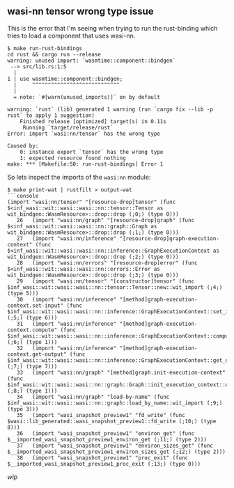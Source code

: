 ## wasi-nn tensor wrong type issue

This is the error that I'm seeing when trying to run the rust-binding which
tries to load a component that uses wasi-nn. 
```
$ make run-rust-bindings 
cd rust && cargo run --release
warning: unused import: `wasmtime::component::bindgen`
 --> src/lib.rs:1:5
  |
1 | use wasmtime::component::bindgen;
  |     ^^^^^^^^^^^^^^^^^^^^^^^^^^^^
  |
  = note: `#[warn(unused_imports)]` on by default

warning: `rust` (lib) generated 1 warning (run `cargo fix --lib -p rust` to apply 1 suggestion)
    Finished release [optimized] target(s) in 0.11s
     Running `target/release/rust`
Error: import `wasi:nn/tensor` has the wrong type

Caused by:
    0: instance export `tensor` has the wrong type
    1: expected resource found nothing
make: *** [Makefile:50: run-rust-bindings] Error 1
```
So lets inspect the imports of the `wasi:nn` module:
```
$ make print-wat | rustfilt > output-wat
```console
(import "wasi:nn/tensor" "[resource-drop]tensor" (func $<inf_wasi::wit::wasi::wasi::nn::tensor::Tensor as wit_bindgen::WasmResource>::drop::drop (;0;) (type 0)))
   26   (import "wasi:nn/graph" "[resource-drop]graph" (func $<inf_wasi::wit::wasi::wasi::nn::graph::Graph as wit_bindgen::WasmResource>::drop::drop (;1;) (type 0)))
   27   (import "wasi:nn/inference" "[resource-drop]graph-execution-context" (func $<inf_wasi::wit::wasi::wasi::nn::inference::GraphExecutionContext as wit_bindgen::WasmResource>::drop::drop (;2;) (type 0)))
   28   (import "wasi:nn/errors" "[resource-drop]error" (func $<inf_wasi::wit::wasi::wasi::nn::errors::Error as wit_bindgen::WasmResource>::drop::drop (;3;) (type 0)))
   29   (import "wasi:nn/tensor" "[constructor]tensor" (func $inf_wasi::wit::wasi::wasi::nn::tensor::Tensor::new::wit_import (;4;) (type 5)))
   30   (import "wasi:nn/inference" "[method]graph-execution-context.set-input" (func $inf_wasi::wit::wasi::wasi::nn::inference::GraphExecutionContext::set_input::wit_import (;5;) (type 6)))
   31   (import "wasi:nn/inference" "[method]graph-execution-context.compute" (func $inf_wasi::wit::wasi::wasi::nn::inference::GraphExecutionContext::compute::wit_import (;6;) (type 1)))
   32   (import "wasi:nn/inference" "[method]graph-execution-context.get-output" (func $inf_wasi::wit::wasi::wasi::nn::inference::GraphExecutionContext::get_output::wit_import (;7;) (type 7)))
   33   (import "wasi:nn/graph" "[method]graph.init-execution-context" (func $inf_wasi::wit::wasi::wasi::nn::graph::Graph::init_execution_context::wit_import (;8;) (type 1)))
   34   (import "wasi:nn/graph" "load-by-name" (func $inf_wasi::wit::wasi::wasi::nn::graph::load_by_name::wit_import (;9;) (type 3)))
   35   (import "wasi_snapshot_preview1" "fd_write" (func $wasi::lib_generated::wasi_snapshot_preview1::fd_write (;10;) (type 8)))
   36   (import "wasi_snapshot_preview1" "environ_get" (func $__imported_wasi_snapshot_preview1_environ_get (;11;) (type 2)))
   37   (import "wasi_snapshot_preview1" "environ_sizes_get" (func $__imported_wasi_snapshot_preview1_environ_sizes_get (;12;) (type 2)))
   38   (import "wasi_snapshot_preview1" "proc_exit" (func $__imported_wasi_snapshot_preview1_proc_exit (;13;) (type 0)))
```
_wip_

